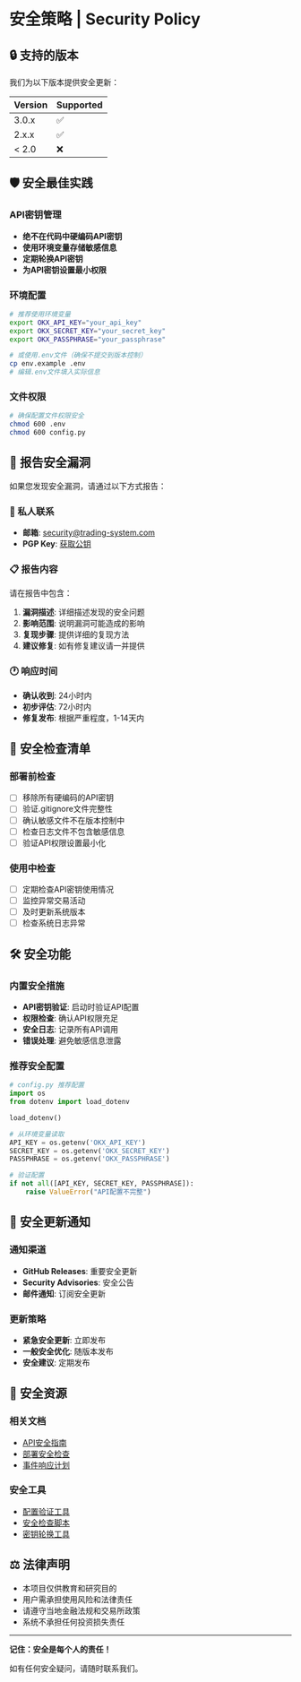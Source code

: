 # 安全策略 | Security Policy

## 🔒 支持的版本

我们为以下版本提供安全更新：

| Version | Supported          |
| ------- | ------------------ |
| 3.0.x   | :white_check_mark: |
| 2.x.x   | :white_check_mark: |
| < 2.0   | :x:                |

## 🛡️ 安全最佳实践

### API密钥管理
- **绝不在代码中硬编码API密钥**
- **使用环境变量存储敏感信息**
- **定期轮换API密钥**
- **为API密钥设置最小权限**

### 环境配置
```bash
# 推荐使用环境变量
export OKX_API_KEY="your_api_key"
export OKX_SECRET_KEY="your_secret_key"
export OKX_PASSPHRASE="your_passphrase"

# 或使用.env文件（确保不提交到版本控制）
cp env.example .env
# 编辑.env文件填入实际信息
```

### 文件权限
```bash
# 确保配置文件权限安全
chmod 600 .env
chmod 600 config.py
```

## 🚨 报告安全漏洞

如果您发现安全漏洞，请通过以下方式报告：

### 📧 私人联系
- **邮箱**: security@trading-system.com
- **PGP Key**: [获取公钥](https://keybase.io/tradingsystem)

### 📋 报告内容
请在报告中包含：
1. **漏洞描述**: 详细描述发现的安全问题
2. **影响范围**: 说明漏洞可能造成的影响
3. **复现步骤**: 提供详细的复现方法
4. **建议修复**: 如有修复建议请一并提供

### 🕐 响应时间
- **确认收到**: 24小时内
- **初步评估**: 72小时内
- **修复发布**: 根据严重程度，1-14天内

## 🔐 安全检查清单

### 部署前检查
- [ ] 移除所有硬编码的API密钥
- [ ] 验证.gitignore文件完整性
- [ ] 确认敏感文件不在版本控制中
- [ ] 检查日志文件不包含敏感信息
- [ ] 验证API权限设置最小化

### 使用中检查
- [ ] 定期检查API密钥使用情况
- [ ] 监控异常交易活动
- [ ] 及时更新系统版本
- [ ] 检查系统日志异常

## 🛠️ 安全功能

### 内置安全措施
- **API密钥验证**: 启动时验证API配置
- **权限检查**: 确认API权限充足
- **安全日志**: 记录所有API调用
- **错误处理**: 避免敏感信息泄露

### 推荐安全配置
```python
# config.py 推荐配置
import os
from dotenv import load_dotenv

load_dotenv()

# 从环境变量读取
API_KEY = os.getenv('OKX_API_KEY')
SECRET_KEY = os.getenv('OKX_SECRET_KEY')
PASSPHRASE = os.getenv('OKX_PASSPHRASE')

# 验证配置
if not all([API_KEY, SECRET_KEY, PASSPHRASE]):
    raise ValueError("API配置不完整")
```

## 🔄 安全更新通知

### 通知渠道
- **GitHub Releases**: 重要安全更新
- **Security Advisories**: 安全公告
- **邮件通知**: 订阅安全更新

### 更新策略
- **紧急安全更新**: 立即发布
- **一般安全优化**: 随版本发布
- **安全建议**: 定期发布

## 📖 安全资源

### 相关文档
- [API安全指南](docs/api-security.md)
- [部署安全检查](docs/deployment-security.md)
- [事件响应计划](docs/incident-response.md)

### 安全工具
- [配置验证工具](tools/config-validator.py)
- [安全检查脚本](scripts/security-check.sh)
- [密钥轮换工具](tools/key-rotation.py)

## ⚖️ 法律声明

- 本项目仅供教育和研究目的
- 用户需承担使用风险和法律责任
- 请遵守当地金融法规和交易所政策
- 系统不承担任何投资损失责任

---

**记住：安全是每个人的责任！**

如有任何安全疑问，请随时联系我们。 